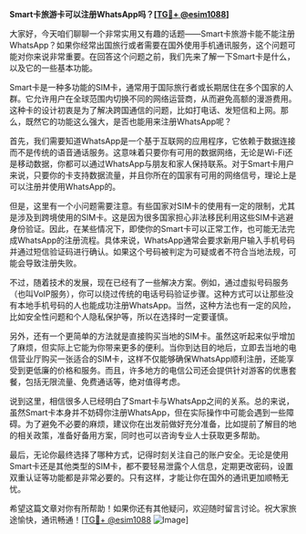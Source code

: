 **Smart卡旅游卡可以注册WhatsApp吗？[[TG💪+ @esim1088](https://t.me/s/esim1088)]**

大家好，今天咱们聊聊一个非常实用又有趣的话题——Smart卡旅游卡能不能注册WhatsApp？如果你经常出国旅行或者需要在国外使用手机通讯服务，这个问题可能对你来说非常重要。在回答这个问题之前，我们先来了解一下Smart卡是什么，以及它的一些基本功能。

Smart卡是一种多功能的SIM卡，通常用于国际旅行者或长期居住在多个国家的人群。它允许用户在全球范围内切换不同的网络运营商，从而避免高额的漫游费用。这种卡的设计初衷是为了解决跨国通信的问题，比如打电话、发短信和上网。那么，既然它的功能这么强大，是否也能用来注册WhatsApp呢？

首先，我们需要知道WhatsApp是一个基于互联网的应用程序，它依赖于数据连接而不是传统的语音通话服务。这意味着只要你有可用的数据网络，无论是Wi-Fi还是移动数据，你都可以通过WhatsApp与朋友和家人保持联系。对于Smart卡用户来说，只要你的卡支持数据流量，并且你所在的国家有可用的网络信号，理论上是可以注册并使用WhatsApp的。

但是，这里有一个小问题需要注意。有些国家对SIM卡的使用有一定的限制，尤其是涉及到跨境使用的SIM卡。这是因为很多国家担心非法移民利用这些SIM卡逃避身份验证。因此，在某些情况下，即使你的Smart卡可以正常工作，也可能无法完成WhatsApp的注册流程。具体来说，WhatsApp通常会要求新用户输入手机号码并通过短信验证码进行确认。如果这个号码被判定为可疑或者不符合当地法规，可能会导致注册失败。

不过，随着技术的发展，现在已经有了一些解决方案。例如，通过虚拟号码服务（也叫VoIP服务），你可以绕过传统的电话号码验证步骤。这种方式可以让那些没有本地手机号码的人也能成功注册WhatsApp。当然，这种方法也有一定的风险，比如安全性问题和个人隐私保护等，所以在选择时一定要谨慎。

另外，还有一个更简单的方法就是直接购买当地的SIM卡。虽然这听起来似乎增加了麻烦，但实际上它能为你带来更多的便利。当你到达目的地后，立即去当地的电信营业厅购买一张适合的SIM卡，这样不仅能够确保WhatsApp顺利注册，还能享受到更低廉的价格和服务。而且，许多地方的电信公司还会提供针对游客的优惠套餐，包括无限流量、免费通话等，绝对值得考虑。

说到这里，相信很多人已经明白了Smart卡与WhatsApp之间的关系。总的来说，虽然Smart卡本身并不妨碍你注册WhatsApp，但在实际操作中可能会遇到一些障碍。为了避免不必要的麻烦，建议你在出发前做好充分准备，比如提前了解目的地的相关政策，准备好备用方案，同时也可以咨询专业人士获取更多帮助。

最后，无论你最终选择了哪种方式，记得时刻关注自己的账户安全。无论是使用Smart卡还是其他类型的SIM卡，都不要轻易泄露个人信息，定期更改密码，设置双重认证等功能都是非常必要的。只有这样，才能让你在国外的通讯更加顺畅无忧。

希望这篇文章对你有所帮助！如果你还有其他疑问，欢迎随时留言讨论。祝大家旅途愉快，通讯畅通！[[TG💪+ @esim1088](https://t.me/s/esim1088) ![Image](https://i.postimg.cc/4NQfJmqS/Snipaste-2025-05-13-00-14-12.png)]